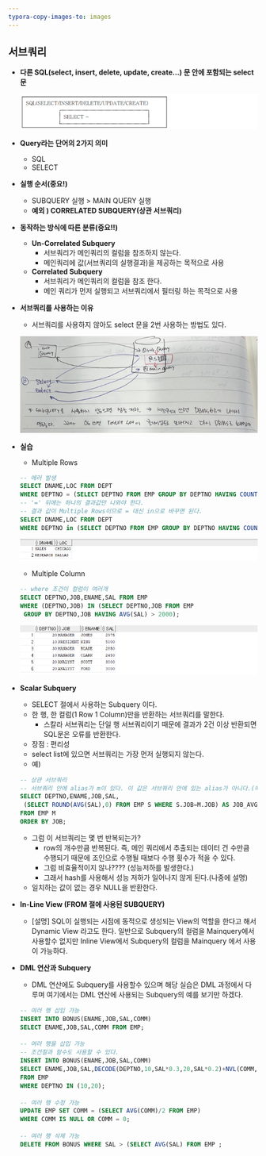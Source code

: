 ```yaml
---
typora-copy-images-to: images
---
```






## 서브쿼리

- **다른 SQL(select, insert, delete, update, create...) 문 안에 포함되는 select문**

  ![image-20210510150927882](images/image-20210510150927882.png)



- **Query라는 단어의 2가지 의미** 
  - SQL
  - SELECT



- **실행 순서(중요!)**
  - SUBQUERY 실행 > MAIN QUERY 실행
  - **예외 ) CORRELATED SUBQUERY(상관 서브쿼리)**



- **동작하는 방식에 따른 분류(중요!!)**
  - **Un-Correlated Subquery**
    - 서브쿼리가 메인쿼리의 컬럼을 참조하지 않는다. 
    - 메인쿼리에 값(서브쿼리의 실행결과)을 제공하는 목적으로 사용
  - **Correlated Subquery**
    - 서브쿼리가 메인쿼리의 컬럼을 참조 한다. 
    - 메인 쿼리가 먼저 실행되고 서브쿼리에서 필터링 하는 목적으로 사용



- **서브쿼리를 사용하는 이유**

  - 서브쿼리를 사용하지 않아도 select 문을 2번 사용하는 방법도 있다.

  ![image-20210510152426914](images/image-20210510152426914.png)



- **실습**

  - Multiple Rows

  ```sql
  -- 에러 발생
  SELECT DNAME,LOC FROM DEPT
  WHERE DEPTNO = (SELECT DEPTNO FROM EMP GROUP BY DEPTNO HAVING COUNT(*) > 3 ); 
  -- '=' 뒤에는 하나의 결과값만 나와야 한다.
  -- 결과 값이 Multiple Rows이므로 = 대신 in으로 바꾸면 된다.
  SELECT DNAME,LOC FROM DEPT
  WHERE DEPTNO in (SELECT DEPTNO FROM EMP GROUP BY DEPTNO HAVING COUNT(*) > 3 );
  ```

  ![image-20210510153059388](images/image-20210510153059388.png)

  - Multiple Column

  ```sql
  -- where 조건이 컬럼이 여러개
  SELECT DEPTNO,JOB,ENAME,SAL FROM EMP
  WHERE (DEPTNO,JOB) IN (SELECT DEPTNO,JOB FROM EMP
   GROUP BY DEPTNO,JOB HAVING AVG(SAL) > 2000);
  ```

  ![image-20210510153551641](images/image-20210510153551641.png)

  

- **Scalar Subquery** 

  - SELECT 절에서 사용하는 Subquery 이다.
  - 한 행, 한 컬럼(1 Row 1 Column)만을 반환하는 서브쿼리를 말한다.
    - 스칼라 서브쿼리는 단일 행 서브쿼리이기 때문에 결과가 2건 이상 반환되면 SQL문은 오류를 반환한다.
  - 장점 : 편리성
  - select list에 있으면 서브쿼리는 가장 먼저 실행되지 않는다.
  - 예)

  ```sql
  -- 상관 서브쿼리
  -- 서브쿼리 안에 alias가 m이 있다. 이 값은 서브쿼리 안에 있는 alias가 아니다.(메인쿼리 안에 있는 alias) 그럼 서브쿼리는 나중에 실행되어야 한다.!!! 
  SELECT DEPTNO,ENAME,JOB,SAL,
   (SELECT ROUND(AVG(SAL),0) FROM EMP S WHERE S.JOB=M.JOB) AS JOB_AVG_SAL
  FROM EMP M
  ORDER BY JOB;
  ```

  - 그럼 이 서브쿼리는 몇 번 반복되는가?
    - row의 개수만큼 반복된다. 즉, 메인 쿼리에서 추출되는 데이터 건 수만큼 수행되기 때문에 조인으로 수행될 때보다 수행 횟수가 적을 수 있다.
    - 그럼 비효율적이지 않나???? (성능저하를 발생한다.)
    - 그래서 hash를 사용해서 성능 저하가 일어나지 않게 된다.(나중에 설명)
  - 일치하는 값이 없는 경우 NULL을 반환한다.



- **In-Line View (FROM 절에 사용된 SUBQUERY)**
  - [설명] SQL이 실행되는 시점에 동적으로 생성되는 View의 역할을 한다고 해서 Dynamic View 라고도 한다. 일반으로 Subquery의 컬럼을 Mainquery에서 사용할수 없지만 Inline View에서 Subquery의 컬럼을 Mainquery 에서 사용이 가능하다.



- **DML 연산과 Subquery** 

  - DML 연산에도 Subquery를 사용할수 있으며 해당 실습은 DML 과정에서 다루며 여기에서는 DML 연산에 사용되는 Subquery의 예를 보기만 하겠다.

  ```sql
  -- 여러 행 삽입 가능
  INSERT INTO BONUS(ENAME,JOB,SAL,COMM)
  SELECT ENAME,JOB,SAL,COMM FROM EMP;
  
  -- 여러 행을 삽입 가능
  -- 조건절과 함수도 사용할 수 있다.
  INSERT INTO BONUS(ENAME,JOB,SAL,COMM)
  SELECT ENAME,JOB,SAL,DECODE(DEPTNO,10,SAL*0.3,20,SAL*0.2)+NVL(COMM,0)
  FROM EMP
  WHERE DEPTNO IN (10,20);
  
  -- 여러 행 수정 가능
  UPDATE EMP SET COMM = (SELECT AVG(COMM)/2 FROM EMP)
  WHERE COMM IS NULL OR COMM = 0;
  
  -- 여러 행 삭제 가능
  DELETE FROM BONUS WHERE SAL > (SELECT AVG(SAL) FROM EMP ;
  ```

  



